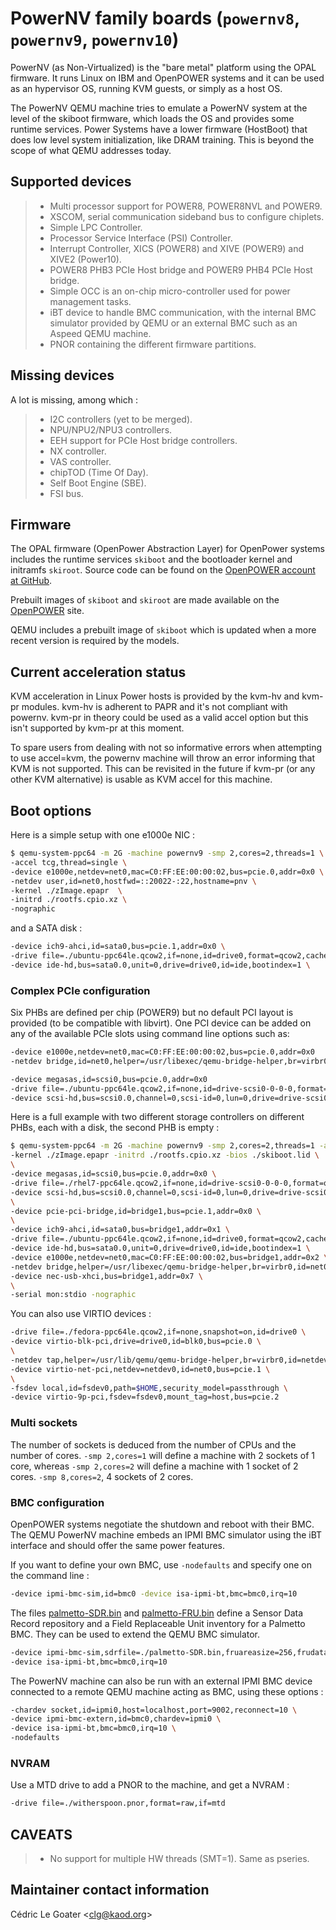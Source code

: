 # PowerNV family boards (`powernv8`, `powernv9`, `powernv10`)

PowerNV (as Non-Virtualized) is the \"bare metal\" platform using the
OPAL firmware. It runs Linux on IBM and OpenPOWER systems and it can be
used as an hypervisor OS, running KVM guests, or simply as a host OS.

The PowerNV QEMU machine tries to emulate a PowerNV system at the level
of the skiboot firmware, which loads the OS and provides some runtime
services. Power Systems have a lower firmware (HostBoot) that does low
level system initialization, like DRAM training. This is beyond the
scope of what QEMU addresses today.

## Supported devices

> -   Multi processor support for POWER8, POWER8NVL and POWER9.
> -   XSCOM, serial communication sideband bus to configure chiplets.
> -   Simple LPC Controller.
> -   Processor Service Interface (PSI) Controller.
> -   Interrupt Controller, XICS (POWER8) and XIVE (POWER9) and XIVE2
>     (Power10).
> -   POWER8 PHB3 PCIe Host bridge and POWER9 PHB4 PCIe Host bridge.
> -   Simple OCC is an on-chip micro-controller used for power
>     management tasks.
> -   iBT device to handle BMC communication, with the internal BMC
>     simulator provided by QEMU or an external BMC such as an Aspeed
>     QEMU machine.
> -   PNOR containing the different firmware partitions.

## Missing devices

A lot is missing, among which :

> -   I2C controllers (yet to be merged).
> -   NPU/NPU2/NPU3 controllers.
> -   EEH support for PCIe Host bridge controllers.
> -   NX controller.
> -   VAS controller.
> -   chipTOD (Time Of Day).
> -   Self Boot Engine (SBE).
> -   FSI bus.

## Firmware

The OPAL firmware (OpenPower Abstraction Layer) for OpenPower systems
includes the runtime services `skiboot` and the bootloader kernel and
initramfs `skiroot`. Source code can be found on the [OpenPOWER account
at GitHub](https://github.com/open-power).

Prebuilt images of `skiboot` and `skiroot` are made available on the
[OpenPOWER](https://github.com/open-power/op-build/releases/) site.

QEMU includes a prebuilt image of `skiboot` which is updated when a more
recent version is required by the models.

## Current acceleration status

KVM acceleration in Linux Power hosts is provided by the kvm-hv and
kvm-pr modules. kvm-hv is adherent to PAPR and it\'s not compliant with
powernv. kvm-pr in theory could be used as a valid accel option but this
isn\'t supported by kvm-pr at this moment.

To spare users from dealing with not so informative errors when
attempting to use accel=kvm, the powernv machine will throw an error
informing that KVM is not supported. This can be revisited in the future
if kvm-pr (or any other KVM alternative) is usable as KVM accel for this
machine.

## Boot options

Here is a simple setup with one e1000e NIC :

``` bash
$ qemu-system-ppc64 -m 2G -machine powernv9 -smp 2,cores=2,threads=1 \
-accel tcg,thread=single \
-device e1000e,netdev=net0,mac=C0:FF:EE:00:00:02,bus=pcie.0,addr=0x0 \
-netdev user,id=net0,hostfwd=::20022-:22,hostname=pnv \
-kernel ./zImage.epapr  \
-initrd ./rootfs.cpio.xz \
-nographic
```

and a SATA disk :

``` bash
-device ich9-ahci,id=sata0,bus=pcie.1,addr=0x0 \
-drive file=./ubuntu-ppc64le.qcow2,if=none,id=drive0,format=qcow2,cache=none \
-device ide-hd,bus=sata0.0,unit=0,drive=drive0,id=ide,bootindex=1 \
```

### Complex PCIe configuration

Six PHBs are defined per chip (POWER9) but no default PCI layout is
provided (to be compatible with libvirt). One PCI device can be added on
any of the available PCIe slots using command line options such as:

``` bash
-device e1000e,netdev=net0,mac=C0:FF:EE:00:00:02,bus=pcie.0,addr=0x0
-netdev bridge,id=net0,helper=/usr/libexec/qemu-bridge-helper,br=virbr0,id=hostnet0

-device megasas,id=scsi0,bus=pcie.0,addr=0x0
-drive file=./ubuntu-ppc64le.qcow2,if=none,id=drive-scsi0-0-0-0,format=qcow2,cache=none
-device scsi-hd,bus=scsi0.0,channel=0,scsi-id=0,lun=0,drive=drive-scsi0-0-0-0,id=scsi0-0-0-0,bootindex=2
```

Here is a full example with two different storage controllers on
different PHBs, each with a disk, the second PHB is empty :

``` bash
$ qemu-system-ppc64 -m 2G -machine powernv9 -smp 2,cores=2,threads=1 -accel tcg,thread=single \
-kernel ./zImage.epapr -initrd ./rootfs.cpio.xz -bios ./skiboot.lid \
\
-device megasas,id=scsi0,bus=pcie.0,addr=0x0 \
-drive file=./rhel7-ppc64le.qcow2,if=none,id=drive-scsi0-0-0-0,format=qcow2,cache=none \
-device scsi-hd,bus=scsi0.0,channel=0,scsi-id=0,lun=0,drive=drive-scsi0-0-0-0,id=scsi0-0-0-0,bootindex=2 \
\
-device pcie-pci-bridge,id=bridge1,bus=pcie.1,addr=0x0 \
\
-device ich9-ahci,id=sata0,bus=bridge1,addr=0x1 \
-drive file=./ubuntu-ppc64le.qcow2,if=none,id=drive0,format=qcow2,cache=none \
-device ide-hd,bus=sata0.0,unit=0,drive=drive0,id=ide,bootindex=1 \
-device e1000e,netdev=net0,mac=C0:FF:EE:00:00:02,bus=bridge1,addr=0x2 \
-netdev bridge,helper=/usr/libexec/qemu-bridge-helper,br=virbr0,id=net0 \
-device nec-usb-xhci,bus=bridge1,addr=0x7 \
\
-serial mon:stdio -nographic
```

You can also use VIRTIO devices :

``` bash
-drive file=./fedora-ppc64le.qcow2,if=none,snapshot=on,id=drive0 \
-device virtio-blk-pci,drive=drive0,id=blk0,bus=pcie.0 \
\
-netdev tap,helper=/usr/lib/qemu/qemu-bridge-helper,br=virbr0,id=netdev0 \
-device virtio-net-pci,netdev=netdev0,id=net0,bus=pcie.1 \
\
-fsdev local,id=fsdev0,path=$HOME,security_model=passthrough \
-device virtio-9p-pci,fsdev=fsdev0,mount_tag=host,bus=pcie.2
```

### Multi sockets

The number of sockets is deduced from the number of CPUs and the number
of cores. `-smp 2,cores=1` will define a machine with 2 sockets of 1
core, whereas `-smp 2,cores=2` will define a machine with 1 socket of 2
cores. `-smp 8,cores=2`, 4 sockets of 2 cores.

### BMC configuration

OpenPOWER systems negotiate the shutdown and reboot with their BMC. The
QEMU PowerNV machine embeds an IPMI BMC simulator using the iBT
interface and should offer the same power features.

If you want to define your own BMC, use `-nodefaults` and specify one on
the command line :

``` bash
-device ipmi-bmc-sim,id=bmc0 -device isa-ipmi-bt,bmc=bmc0,irq=10
```

The files
[palmetto-SDR.bin](http://www.kaod.org/qemu/powernv/palmetto-SDR.bin)
and
[palmetto-FRU.bin](http://www.kaod.org/qemu/powernv/palmetto-FRU.bin)
define a Sensor Data Record repository and a Field Replaceable Unit
inventory for a Palmetto BMC. They can be used to extend the QEMU BMC
simulator.

``` bash
-device ipmi-bmc-sim,sdrfile=./palmetto-SDR.bin,fruareasize=256,frudatafile=./palmetto-FRU.bin,id=bmc0 \
-device isa-ipmi-bt,bmc=bmc0,irq=10
```

The PowerNV machine can also be run with an external IPMI BMC device
connected to a remote QEMU machine acting as BMC, using these options :

``` bash
-chardev socket,id=ipmi0,host=localhost,port=9002,reconnect=10 \
-device ipmi-bmc-extern,id=bmc0,chardev=ipmi0 \
-device isa-ipmi-bt,bmc=bmc0,irq=10 \
-nodefaults
```

### NVRAM

Use a MTD drive to add a PNOR to the machine, and get a NVRAM :

``` bash
-drive file=./witherspoon.pnor,format=raw,if=mtd
```

## CAVEATS

> -   No support for multiple HW threads (SMT=1). Same as pseries.

## Maintainer contact information

Cédric Le Goater \<<clg@kaod.org>\>
